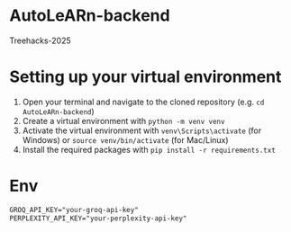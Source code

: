 # AutoLeARn-backend
Treehacks-2025

# Setting up your virtual environment
1. Open your terminal and navigate to the cloned repository (e.g. `cd AutoLeARn-backend`)
2. Create a virtual environment with `python -m venv venv`
3. Activate the virtual environment with `venv\Scripts\activate` (for Windows) or `source venv/bin/activate` (for Mac/Linux)
4. Install the required packages with `pip install -r requirements.txt`

# Env
```txt
GROQ_API_KEY="your-groq-api-key"
PERPLEXITY_API_KEY="your-perplexity-api-key"
```
